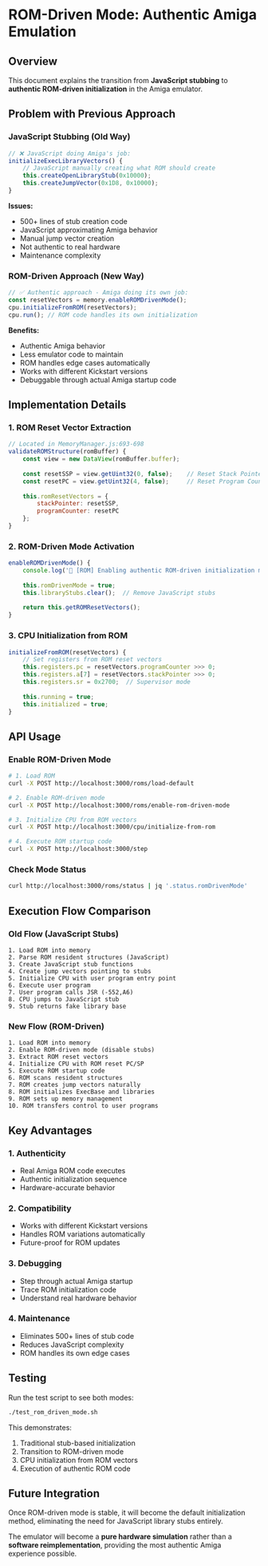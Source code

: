 # ROM-Driven Mode: Authentic Amiga Emulation

## Overview

This document explains the transition from **JavaScript stubbing** to **authentic ROM-driven initialization** in the Amiga emulator.

## Problem with Previous Approach

### JavaScript Stubbing (Old Way)
```javascript
// ❌ JavaScript doing Amiga's job:
initializeExecLibraryVectors() {
    // JavaScript manually creating what ROM should create
    this.createOpenLibraryStub(0x10000);
    this.createJumpVector(0x1D8, 0x10000);
}
```

**Issues:**
- 500+ lines of stub creation code
- JavaScript approximating Amiga behavior
- Manual jump vector creation
- Not authentic to real hardware
- Maintenance complexity

### ROM-Driven Approach (New Way)
```javascript
// ✅ Authentic approach - Amiga doing its own job:
const resetVectors = memory.enableROMDrivenMode();
cpu.initializeFromROM(resetVectors);
cpu.run(); // ROM code handles its own initialization
```

**Benefits:**
- Authentic Amiga behavior
- Less emulator code to maintain
- ROM handles edge cases automatically
- Works with different Kickstart versions
- Debuggable through actual Amiga startup code

## Implementation Details

### 1. ROM Reset Vector Extraction

```javascript
// Located in MemoryManager.js:693-698
validateROMStructure(romBuffer) {
    const view = new DataView(romBuffer.buffer);
    
    const resetSSP = view.getUint32(0, false);    // Reset Stack Pointer
    const resetPC = view.getUint32(4, false);     // Reset Program Counter
    
    this.romResetVectors = {
        stackPointer: resetSSP,
        programCounter: resetPC
    };
}
```

### 2. ROM-Driven Mode Activation

```javascript
enableROMDrivenMode() {
    console.log('🚀 [ROM] Enabling authentic ROM-driven initialization mode');
    
    this.romDrivenMode = true;
    this.libraryStubs.clear();  // Remove JavaScript stubs
    
    return this.getROMResetVectors();
}
```

### 3. CPU Initialization from ROM

```javascript
initializeFromROM(resetVectors) {
    // Set registers from ROM reset vectors
    this.registers.pc = resetVectors.programCounter >>> 0;
    this.registers.a[7] = resetVectors.stackPointer >>> 0;
    this.registers.sr = 0x2700;  // Supervisor mode
    
    this.running = true;
    this.initialized = true;
}
```

## API Usage

### Enable ROM-Driven Mode
```bash
# 1. Load ROM
curl -X POST http://localhost:3000/roms/load-default

# 2. Enable ROM-driven mode
curl -X POST http://localhost:3000/roms/enable-rom-driven-mode

# 3. Initialize CPU from ROM vectors
curl -X POST http://localhost:3000/cpu/initialize-from-rom

# 4. Execute ROM startup code
curl -X POST http://localhost:3000/step
```

### Check Mode Status
```bash
curl http://localhost:3000/roms/status | jq '.status.romDrivenMode'
```

## Execution Flow Comparison

### Old Flow (JavaScript Stubs)
```
1. Load ROM into memory
2. Parse ROM resident structures (JavaScript)
3. Create JavaScript stub functions
4. Create jump vectors pointing to stubs
5. Initialize CPU with user program entry point
6. Execute user program
7. User program calls JSR (-552,A6)
8. CPU jumps to JavaScript stub
9. Stub returns fake library base
```

### New Flow (ROM-Driven)
```
1. Load ROM into memory
2. Enable ROM-driven mode (disable stubs)
3. Extract ROM reset vectors
4. Initialize CPU with ROM reset PC/SP
5. Execute ROM startup code
6. ROM scans resident structures
7. ROM creates jump vectors naturally
8. ROM initializes ExecBase and libraries
9. ROM sets up memory management
10. ROM transfers control to user programs
```

## Key Advantages

### 1. Authenticity
- Real Amiga ROM code executes
- Authentic initialization sequence
- Hardware-accurate behavior

### 2. Compatibility
- Works with different Kickstart versions
- Handles ROM variations automatically
- Future-proof for ROM updates

### 3. Debugging
- Step through actual Amiga startup
- Trace ROM initialization code
- Understand real hardware behavior

### 4. Maintenance
- Eliminates 500+ lines of stub code
- Reduces JavaScript complexity
- ROM handles its own edge cases

## Testing

Run the test script to see both modes:

```bash
./test_rom_driven_mode.sh
```

This demonstrates:
1. Traditional stub-based initialization
2. Transition to ROM-driven mode
3. CPU initialization from ROM vectors
4. Execution of authentic ROM code

## Future Integration

Once ROM-driven mode is stable, it will become the default initialization method, eliminating the need for JavaScript library stubs entirely.

The emulator will become a **pure hardware simulation** rather than a **software reimplementation**, providing the most authentic Amiga experience possible.